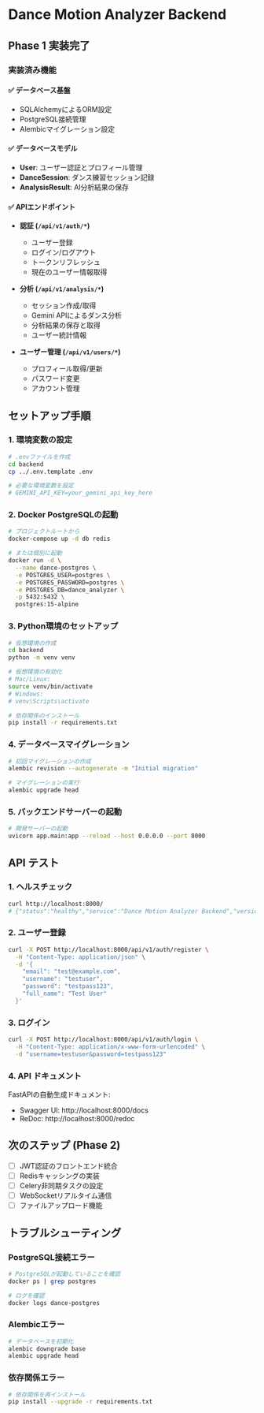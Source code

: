 # Dance Motion Analyzer Backend

## Phase 1 実装完了

### 実装済み機能

#### ✅ データベース基盤
- SQLAlchemyによるORM設定
- PostgreSQL接続管理
- Alembicマイグレーション設定

#### ✅ データベースモデル
- **User**: ユーザー認証とプロフィール管理
- **DanceSession**: ダンス練習セッション記録
- **AnalysisResult**: AI分析結果の保存

#### ✅ APIエンドポイント
- **認証 (`/api/v1/auth/*`)**
  - ユーザー登録
  - ログイン/ログアウト
  - トークンリフレッシュ
  - 現在のユーザー情報取得

- **分析 (`/api/v1/analysis/*`)**
  - セッション作成/取得
  - Gemini APIによるダンス分析
  - 分析結果の保存と取得
  - ユーザー統計情報

- **ユーザー管理 (`/api/v1/users/*`)**
  - プロフィール取得/更新
  - パスワード変更
  - アカウント管理

## セットアップ手順

### 1. 環境変数の設定

```bash
# .envファイルを作成
cd backend
cp ../.env.template .env

# 必要な環境変数を設定
# GEMINI_API_KEY=your_gemini_api_key_here
```

### 2. Docker PostgreSQLの起動

```bash
# プロジェクトルートから
docker-compose up -d db redis

# または個別に起動
docker run -d \
  --name dance-postgres \
  -e POSTGRES_USER=postgres \
  -e POSTGRES_PASSWORD=postgres \
  -e POSTGRES_DB=dance_analyzer \
  -p 5432:5432 \
  postgres:15-alpine
```

### 3. Python環境のセットアップ

```bash
# 仮想環境の作成
cd backend
python -m venv venv

# 仮想環境の有効化
# Mac/Linux:
source venv/bin/activate
# Windows:
# venv\Scripts\activate

# 依存関係のインストール
pip install -r requirements.txt
```

### 4. データベースマイグレーション

```bash
# 初回マイグレーションの作成
alembic revision --autogenerate -m "Initial migration"

# マイグレーションの実行
alembic upgrade head
```

### 5. バックエンドサーバーの起動

```bash
# 開発サーバーの起動
uvicorn app.main:app --reload --host 0.0.0.0 --port 8000
```

## API テスト

### 1. ヘルスチェック

```bash
curl http://localhost:8000/
# {"status":"healthy","service":"Dance Motion Analyzer Backend","version":"1.0.0"}
```

### 2. ユーザー登録

```bash
curl -X POST http://localhost:8000/api/v1/auth/register \
  -H "Content-Type: application/json" \
  -d '{
    "email": "test@example.com",
    "username": "testuser",
    "password": "testpass123",
    "full_name": "Test User"
  }'
```

### 3. ログイン

```bash
curl -X POST http://localhost:8000/api/v1/auth/login \
  -H "Content-Type: application/x-www-form-urlencoded" \
  -d "username=testuser&password=testpass123"
```

### 4. API ドキュメント

FastAPIの自動生成ドキュメント:
- Swagger UI: http://localhost:8000/docs
- ReDoc: http://localhost:8000/redoc

## 次のステップ (Phase 2)

- [ ] JWT認証のフロントエンド統合
- [ ] Redisキャッシングの実装
- [ ] Celery非同期タスクの設定
- [ ] WebSocketリアルタイム通信
- [ ] ファイルアップロード機能

## トラブルシューティング

### PostgreSQL接続エラー

```bash
# PostgreSQLが起動していることを確認
docker ps | grep postgres

# ログを確認
docker logs dance-postgres
```

### Alembicエラー

```bash
# データベースを初期化
alembic downgrade base
alembic upgrade head
```

### 依存関係エラー

```bash
# 依存関係を再インストール
pip install --upgrade -r requirements.txt
```